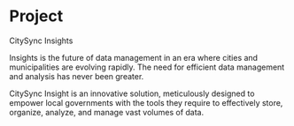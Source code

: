 # Project
CitySync Insights

Insights is the future of data management in an era where cities and municipalities are evolving rapidly. The need for efficient data management and analysis has never been greater. 

CitySync Insight is an innovative solution, meticulously designed to empower local governments with the tools they require to effectively store, organize, analyze, and manage vast volumes of data. 
